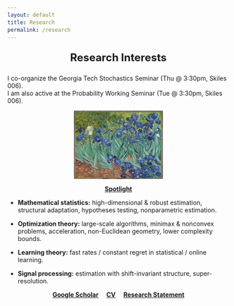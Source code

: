 ```yaml
---
layout: default
title: Research
permalink: /research
---
```


<p style="font-size:24px" align="center">
<b>Research Interests</b>
</p>

I co-organize the Georgia Tech Stochastics Seminar (Thu @ 3:30pm, Skiles 006).  
I am also active at the Probability Working Seminar  (Tue @ 3:30pm, Skiles 006).  

<p align = "center">
<img src="irises-downsized.jpg" alt="Irises" width="40%" align="center" hspace="20">  
</p>  

<p align="center">
<a href="https://www.youtube.com/watch?v=BakKBv288YE"><b>Spotlight</b></a>
</p>  
  
  
* __Mathematical statistics:__ high-dimensional & robust estimation, structural adaptation, hypotheses testing, nonparametric estimation.  
  
  
* __Optimization theory:__ large-scale algorithms, minimax & nonconvex problems, acceleration, non-Euclidean geometry, lower complexity bounds.  


* __Learning theory:__ fast rates / constant regret in statistical / online learning.  


* __Signal processing:__ estimation with shift-invariant structure, super-resolution.  
  
  
<p align="center">
<a href="https://scholar.google.fr/citations?user=2IvZJ3cAAAAJ&hl=en"><b>Google Scholar</b></a>&emsp;
<a href="assets/dmitrii_ostrovskii_CV.pdf"><b>CV</b></a>&emsp;
<a href="assets/research-statement.pdf"><b>Research Statement</b></a>
</p>
